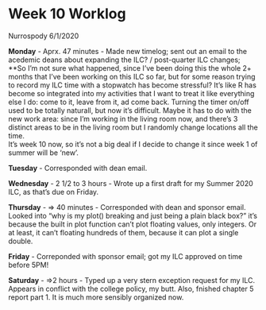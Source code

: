 Week 10 Worklog
================
Nurrospody
6/1/2020

**Monday** - Aprx. 47 minutes - Made new timelog; sent out an email to
the acedemic deans about expanding the ILC? / post-quarter ILC changes;
\*\*So I’m not sure what happened, since I’ve been doing this the whole
2+ months that I’ve been working on this ILC so far, but for some reason
trying to record my ILC time with a stopwatch has become stressful? It’s
like R has become so integrated into my activities that I want to treat
it like everything else I do: come to it, leave from it, ad come back.
Turning the timer on/off used to be totally naturall, but now it’s
difficult. Maybe it has to do with the new work area: since I’m working
in the living room now, and there’s 3 distinct areas to be in the living
room but I randomly change locations all the time.  
It’s week 10 now, so it’s not a big deal if I decide to change it since
week 1 of summer will be ‘new’.

**Tuesday** - Corresponded with dean email.

**Wednesday** - 2 1/2 to 3 hours - Wrote up a first draft for my Summer
2020 ILC, as that’s due on Friday.

**Thursday** - =\> 40 minutes - Corresponded with dean and sponsor
email. Looked into “why is my plot() breaking and just being a plain
black box?” it’s because the built in plot function can’t plot floating
values, only integers. Or at least, it can’t floating hundreds of them,
because it can plot a single double.

**Friday** - Correponded with sponsor email; got my ILC approved on time
before 5PM\!

**Saturday** - =\>2 hours - Typed up a very stern exception request for
my ILC. Appears in conflict with the college policy, my butt. Also,
fnished chapter 5 report part 1. It is much more sensibly organized now.
